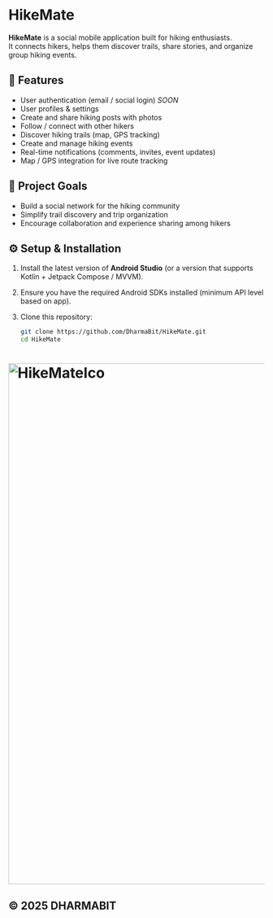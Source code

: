 # HikeMate

**HikeMate** is a social mobile application built for hiking enthusiasts.  
It connects hikers, helps them discover trails, share stories, and organize group hiking events.

## 🌄 Features

- User authentication (email / social login) *SOON*
- User profiles & settings
- Create and share hiking posts with photos
- Follow / connect with other hikers
- Discover hiking trails (map, GPS tracking)
- Create and manage hiking events
- Real-time notifications (comments, invites, event updates)
- Map / GPS integration for live route tracking

## 🎯 Project Goals

- Build a social network for the hiking community
- Simplify trail discovery and trip organization
- Encourage collaboration and experience sharing among hikers

## ⚙️ Setup & Installation

1. Install the latest version of **Android Studio** (or a version that supports Kotlin + Jetpack Compose / MVVM).
2. Ensure you have the required Android SDKs installed (minimum API level based on app).
3. Clone this repository:

   ```bash
   git clone https://github.com/DharmaBit/HikeMate.git
   cd HikeMate

# <img width="1024" height="1024" alt="HikeMateIco" src="https://github.com/user-attachments/assets/62ab3134-409d-4974-a101-2ede85ca1777" />

## © 2025 DHARMABIT
